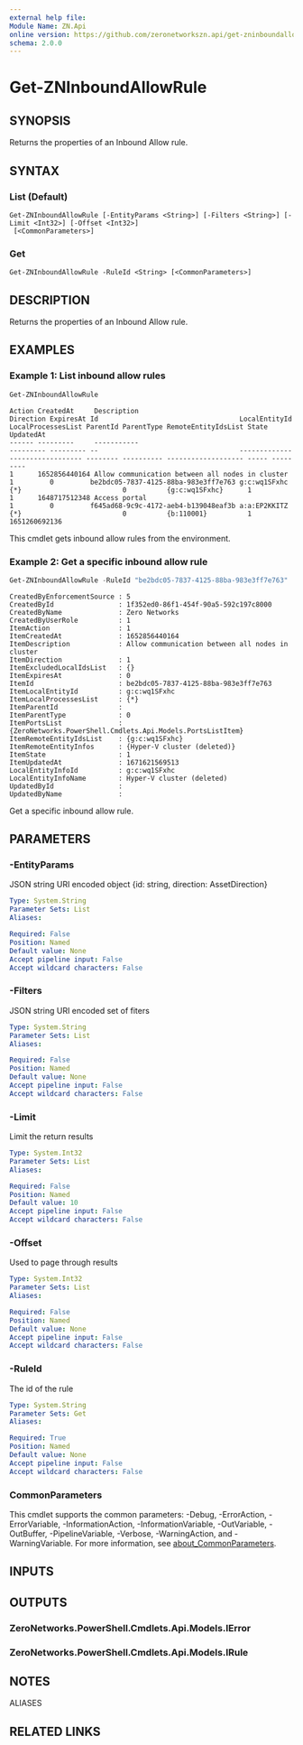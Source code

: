 ```yaml
---
external help file:
Module Name: ZN.Api
online version: https://github.com/zeronetworkszn.api/get-zninboundallowrule
schema: 2.0.0
---
```


# Get-ZNInboundAllowRule

## SYNOPSIS
Returns the properties of an Inbound Allow rule.

## SYNTAX

### List (Default)
```
Get-ZNInboundAllowRule [-EntityParams <String>] [-Filters <String>] [-Limit <Int32>] [-Offset <Int32>]
 [<CommonParameters>]
```

### Get
```
Get-ZNInboundAllowRule -RuleId <String> [<CommonParameters>]
```

## DESCRIPTION
Returns the properties of an Inbound Allow rule.

## EXAMPLES

### Example 1: List inbound allow rules
```powershell
Get-ZNInboundAllowRule
```

```output
Action CreatedAt     Description                                      Direction ExpiresAt Id                                   LocalEntityId LocalProcessesList ParentId ParentType RemoteEntityIdsList State UpdatedAt
------ ---------     -----------                                      --------- --------- --                                   ------------- ------------------ -------- ---------- ------------------- ----- ---------
1      1652856440164 Allow communication between all nodes in cluster 1         0         be2bdc05-7837-4125-88ba-983e3ff7e763 g:c:wq1SFxhc  {*}                         0          {g:c:wq1SFxhc}      1     
1      1648717512348 Access portal                                    1         0         f645ad68-9c9c-4172-aeb4-b139048eaf3b a:a:EP2KKITZ  {*}                         0          {b:110001}          1     1651260692136
```

This cmdlet gets inbound allow rules from the environment.

### Example 2: Get a specific inbound allow rule
```powershell
Get-ZNInboundAllowRule -RuleId "be2bdc05-7837-4125-88ba-983e3ff7e763"
```

```output
CreatedByEnforcementSource : 5
CreatedById                : 1f352ed0-86f1-454f-90a5-592c197c8000
CreatedByName              : Zero Networks
CreatedByUserRole          : 1
ItemAction                 : 1
ItemCreatedAt              : 1652856440164
ItemDescription            : Allow communication between all nodes in cluster
ItemDirection              : 1
ItemExcludedLocalIdsList   : {}
ItemExpiresAt              : 0
ItemId                     : be2bdc05-7837-4125-88ba-983e3ff7e763
ItemLocalEntityId          : g:c:wq1SFxhc
ItemLocalProcessesList     : {*}
ItemParentId               : 
ItemParentType             : 0
ItemPortsList              : {ZeroNetworks.PowerShell.Cmdlets.Api.Models.PortsListItem}
ItemRemoteEntityIdsList    : {g:c:wq1SFxhc}
ItemRemoteEntityInfos      : {Hyper-V cluster (deleted)}
ItemState                  : 1
ItemUpdatedAt              : 1671621569513
LocalEntityInfoId          : g:c:wq1SFxhc
LocalEntityInfoName        : Hyper-V cluster (deleted)
UpdatedById                : 
UpdatedByName              : 
```

Get a specific inbound allow rule.

## PARAMETERS

### -EntityParams
JSON string URI encoded object {id: string, direction: AssetDirection}

```yaml
Type: System.String
Parameter Sets: List
Aliases:

Required: False
Position: Named
Default value: None
Accept pipeline input: False
Accept wildcard characters: False
```

### -Filters
JSON string URI encoded set of fiters

```yaml
Type: System.String
Parameter Sets: List
Aliases:

Required: False
Position: Named
Default value: None
Accept pipeline input: False
Accept wildcard characters: False
```

### -Limit
Limit the return results

```yaml
Type: System.Int32
Parameter Sets: List
Aliases:

Required: False
Position: Named
Default value: 10
Accept pipeline input: False
Accept wildcard characters: False
```

### -Offset
Used to page through results

```yaml
Type: System.Int32
Parameter Sets: List
Aliases:

Required: False
Position: Named
Default value: None
Accept pipeline input: False
Accept wildcard characters: False
```

### -RuleId
The id of the rule

```yaml
Type: System.String
Parameter Sets: Get
Aliases:

Required: True
Position: Named
Default value: None
Accept pipeline input: False
Accept wildcard characters: False
```

### CommonParameters
This cmdlet supports the common parameters: -Debug, -ErrorAction, -ErrorVariable, -InformationAction, -InformationVariable, -OutVariable, -OutBuffer, -PipelineVariable, -Verbose, -WarningAction, and -WarningVariable. For more information, see [about_CommonParameters](http://go.microsoft.com/fwlink/?LinkID=113216).

## INPUTS

## OUTPUTS

### ZeroNetworks.PowerShell.Cmdlets.Api.Models.IError

### ZeroNetworks.PowerShell.Cmdlets.Api.Models.IRule

## NOTES

ALIASES

## RELATED LINKS

